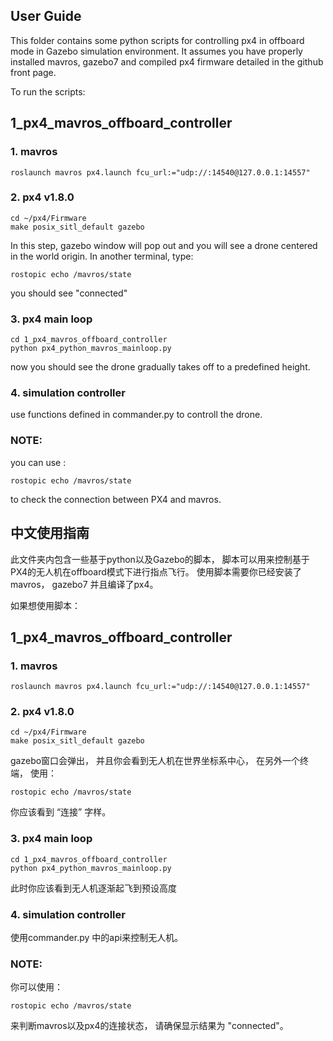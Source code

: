 ## User Guide

This folder contains some python scripts for controlling px4 in offboard mode in Gazebo simulation environment. It assumes you have properly installed mavros, gazebo7 and compiled px4 firmware detailed in the github front page.

To run the scripts:

## 1_px4_mavros_offboard_controller

### 1. mavros

    roslaunch mavros px4.launch fcu_url:="udp://:14540@127.0.0.1:14557"

### 2. px4 v1.8.0

    cd ~/px4/Firmware
    make posix_sitl_default gazebo

In this step, gazebo window will pop out and you will see a drone centered in the world origin. In another terminal, type:

    rostopic echo /mavros/state

you should see "connected"

### 3. px4 main loop
    
    cd 1_px4_mavros_offboard_controller
    python px4_python_mavros_mainloop.py

now you should see the drone gradually takes off to a predefined height.

### 4. simulation controller
use functions defined in commander.py to controll the drone.


### NOTE:

you can use :

    rostopic echo /mavros/state

to check the connection between PX4 and mavros.




## 中文使用指南

此文件夹内包含一些基于python以及Gazebo的脚本， 脚本可以用来控制基于PX4的无人机在offboard模式下进行指点飞行。 使用脚本需要你已经安装了mavros， gazebo7 并且编译了px4。

如果想使用脚本：

## 1_px4_mavros_offboard_controller

### 1. mavros

    roslaunch mavros px4.launch fcu_url:="udp://:14540@127.0.0.1:14557"

### 2. px4 v1.8.0

    cd ~/px4/Firmware
    make posix_sitl_default gazebo

gazebo窗口会弹出， 并且你会看到无人机在世界坐标系中心， 在另外一个终端， 使用：

    rostopic echo /mavros/state

你应该看到 “连接” 字样。

### 3. px4 main loop
    
    cd 1_px4_mavros_offboard_controller
    python px4_python_mavros_mainloop.py
    
此时你应该看到无人机逐渐起飞到预设高度

### 4. simulation controller

使用commander.py 中的api来控制无人机。

### NOTE:

你可以使用：

    rostopic echo /mavros/state

来判断mavros以及px4的连接状态， 请确保显示结果为 "connected"。

